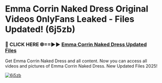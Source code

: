 # Emma Corrin Naked Dress Original Videos 0nlyFans Leaked - Files Updated! (6j5zb)

<h3>🔴 CLICK HERE 🌐==►► <a href="https://tinyurl.com/up5wt9bj" rel="nofollow">Emma Corrin Naked Dress Updated Files</a></h3>

Get Emma Corrin Naked Dress and all content. Now you can access all videos and pictures of Emma Corrin Naked Dress. New Updated Files 2025!

[![6j5zb](https://i.imgur.com/ABiUzMV.gif)](https://tinyurl.com/up5wt9bj)
